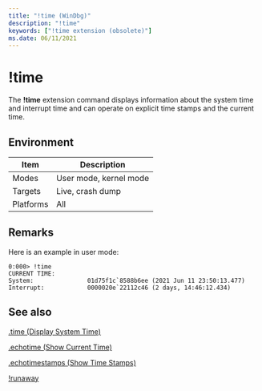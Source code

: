 ```yaml
---
title: "!time (WinDbg)"
description: "!time"
keywords: ["!time extension (obsolete)"]
ms.date: 06/11/2021
---
```


# !time

The **!time** extension command displays information about the system time and interrupt time and can operate on explicit time stamps and the current time.

## Environment

|  Item  | Description          |
|--------|----------------------|
|Modes   |User mode, kernel mode|
|Targets |Live, crash dump      |
|Platforms|All                  |

## Remarks

Here is an example in user mode:

```dbgcmd
0:000> !time
CURRENT TIME:
System:               01d75f1c`8588b6ee (2021 Jun 11 23:50:13.477)
Interrupt:            0000020e`22112c46 (2 days, 14:46:12.434)
```

## See also

[.time (Display System Time)](-time--display-system-time-.md)

[.echotime (Show Current Time)](-echotime--show-current-time-.md)

[.echotimestamps (Show Time Stamps)](-echotimestamps--show-time-stamps-.md)

[!runaway](-runaway.md)

